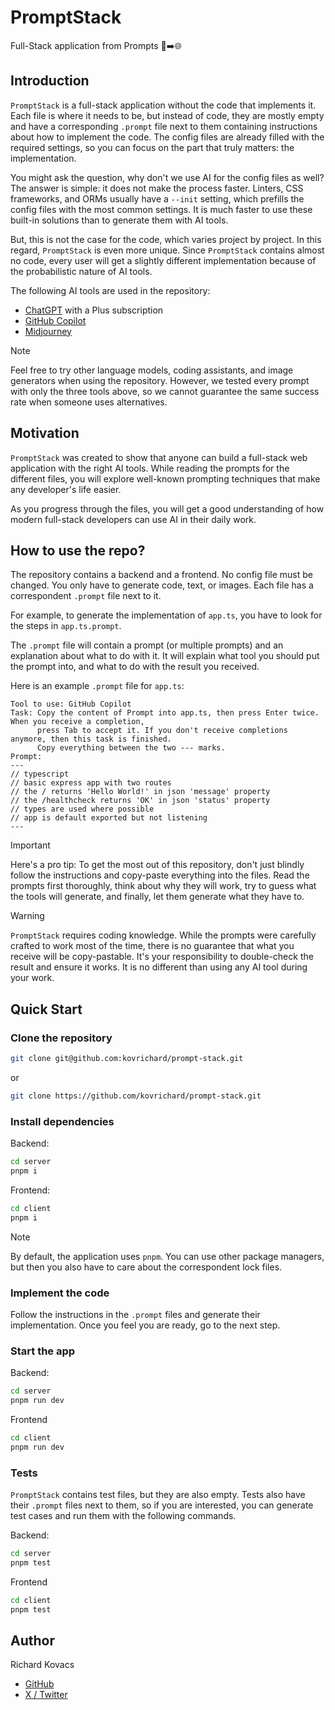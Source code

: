 # PromptStack

Full-Stack application from Prompts 📄➡️🌐


## Introduction

`PromptStack` is a full-stack application without the code that implements it. Each file is where it needs to be, but instead of code, they are mostly
empty and have a corresponding `.prompt` file next to them containing instructions about how to implement the code. The config files are already
filled with the required settings, so you can focus on the part that truly matters: the implementation.

You might ask the question, why don't we use AI for the config files as well? The answer is simple: it does not make the process faster.
Linters, CSS frameworks, and ORMs usually have a `--init` setting, which prefills the config files with the most common settings. It is much faster to
use these built-in solutions than to generate them with AI tools.

But, this is not the case for the code, which varies project by project. In this regard, `PromptStack` is even more unique. Since `PromptStack`
contains almost no code, every user will get a slightly different implementation because of the probabilistic nature of AI tools.

The following AI tools are used in the repository:
- [ChatGPT](https://chat.openai.com/) with a Plus subscription
- [GitHub Copilot](https://github.com/features/copilot)
- [Midjourney](https://www.midjourney.com/home)

> [!NOTE]
> Feel free to try other language models, coding assistants, and image generators when using the repository. However, we tested every prompt with only
> the three tools above, so we cannot guarantee the same success rate when someone uses alternatives.

## Motivation

`PromptStack` was created to show that anyone can build a full-stack web application with the right AI tools. While reading the prompts for the
different files, you will explore well-known prompting techniques that make any developer's life easier.

As you progress through the files, you will get a good understanding of how modern full-stack developers can use AI in their daily work.

## How to use the repo?

The repository contains a backend and a frontend. No config file must be changed. You only have to generate code, text, or images. Each file has a
correspondent `.prompt` file next to it.

For example, to generate the implementation of `app.ts`, you have to look for the steps in `app.ts.prompt`.

The `.prompt` file will contain a prompt (or multiple prompts) and an explanation about what to do with it. It will explain what tool you should put
the prompt into, and what to do with the result you received.

Here is an example `.prompt` file for `app.ts`:

```
Tool to use: GitHub Copilot
Task: Copy the content of Prompt into app.ts, then press Enter twice. When you receive a completion,
      press Tab to accept it. If you don't receive completions anymore, then this task is finished.
      Copy everything between the two --- marks.
Prompt:
---
// typescript
// basic express app with two routes
// the / returns 'Hello World!' in json 'message' property
// the /healthcheck returns 'OK' in json 'status' property
// types are used where possible
// app is default exported but not listening
---
```

> [!IMPORTANT]
> Here's a pro tip: To get the most out of this repository, don't just blindly follow the instructions and copy-paste everything into the files. Read
> the prompts first thoroughly, think about why they will work, try to guess what the tools will generate, and finally, let them generate what they
> have to.

> [!WARNING]
> `PromptStack` requires coding knowledge. While the prompts were carefully crafted to work most of the time, there is no guarantee that what you
> receive will be copy-pastable. It's your responsibility to double-check the result and ensure it works. It is no different than using any AI tool
> during your work.

## Quick Start

### Clone the repository

``` bash
git clone git@github.com:kovrichard/prompt-stack.git
```

or

``` bash
git clone https://github.com/kovrichard/prompt-stack.git
```

### Install dependencies

Backend:

``` bash
cd server
pnpm i
```

Frontend:

``` bash
cd client
pnpm i
```

> [!NOTE]
> By default, the application uses `pnpm`. You can use other package managers, but then you also have to care about the correspondent lock files.

### Implement the code

Follow the instructions in the `.prompt` files and generate their implementation. Once you feel you are ready, go to the next step.

### Start the app

Backend:

``` bash
cd server
pnpm run dev
```

Frontend

``` bash
cd client
pnpm run dev
```

### Tests

`PromptStack` contains test files, but they are also empty. Tests also have their `.prompt` files next to them, so if you are interested, you can
generate test cases and run them with the following commands.

Backend:

``` bash
cd server
pnpm test
```

Frontend

``` bash
cd client
pnpm test
```

## Author

Richard Kovacs

- [GitHub](https://github.com/kovrichard)
- [X / Twitter](https://twitter.com/rchardkovacs)
